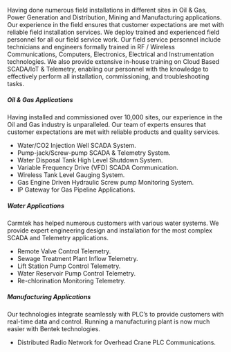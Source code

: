 
Having done numerous field installations in different sites in Oil & Gas, Power Generation and Distribution, Mining and Manufacturing applications. Our experience in the field ensures that customer expectations are met with reliable field installation services.
We deploy trained and experienced field personnel for all our field service work. Our field service personnel include technicians and engineers formally trained in RF / Wireless Communications, Computers, Electronics, Electrical and Instrumentation technologies.
We also provide extensive in-house training on Cloud Based SCADA/IoT & Telemetry, enabling our personnel with the knowledge to effectively perform all installation, commissioning, and troubleshooting tasks.
##### Oil & Gas Applications
Having installed and commissioned over 10,000 sites, our experience in the Oil and Gas industry is unparalleled. Our team of experts ensures that customer expectations are met with reliable products and quality services.
  * Water/CO2 Injection Well SCADA System.
  * Pump-jack/Screw-pump SCADA & Telemetry System.
  * Water Disposal Tank High Level Shutdown System.
  * Variable Frequency Drive (VFD) SCADA Communication.
  * Wireless Tank Level Gauging System.
  * Gas Engine Driven Hydraulic Screw pump Monitoring System.
  * IP Gateway for Gas Pipeline Applications.

##### Water Applications
Carmtek has helped numerous customers with various water systems. We provide expert engineering design and installation for the most complex SCADA and Telemetry applications.
  * Remote Valve Control Telemetry.
  * Sewage Treatment Plant Inflow Telemetry.
  * Lift Station Pump Control Telemetry.
  * Water Reservoir Pump Control Telemetry.
  * Re-chlorination Monitoring Telemetry.

##### Manufacturing Applications
Our technologies integrate seamlessly with PLC’s to provide customers with real-time data and control. Running a manufacturing plant is now much easier with Bentek technologies.

  * Distributed Radio Network for Overhead Crane PLC Communications.